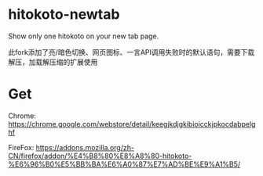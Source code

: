 # hitokoto-newtab
 Show only one hitokoto on your new tab page.
 
 此fork添加了亮/暗色切换、网页图标、一言API调用失败时的默认语句，需要下载解压，加载解压缩的扩展使用

# Get
Chrome: https://chrome.google.com/webstore/detail/keegjkdjgkibioicckjpkocdabpelghf

FireFox: https://addons.mozilla.org/zh-CN/firefox/addon/%E4%B8%80%E8%A8%80-hitokoto-%E6%96%B0%E5%BB%BA%E6%A0%87%E7%AD%BE%E9%A1%B5/
